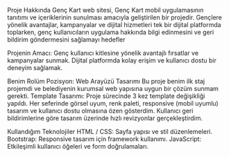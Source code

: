 Proje Hakkında 
Genç Kart web sitesi, Genç Kart mobil uygulamasının tanıtımı ve
içeriklerinin sunulması amacıyla geliştirilen bir projedir. 
Gençlere yönelik avantajlar, kampanyalar ve dijital hizmetleri tek bir
dijital platformda toplarken, genç kullanıcıların uygulama hakkında
bilgi edinmesini ve geri bildirim göndermesini sağlamayı hedefler

Projenin Amacı: 
Genç kullanıcı kitlesine yönelik avantajlı fırsatlar ve kampanyalar
sunmak. 
Dijital platformda kolay erişim ve kullanıcı dostu bir deneyim
sağlamak. 

Benim Rolüm
Pozisyon: Web Arayüzü Tasarımı
Bu proje benim ilk staj projemdi ve belediyenin kurumsal web
yapısına uygun bir çözüm sunmam gerekti. 
Template Tasarımı: Proje sürecinde 3 kez template değişikliği
yapıldı. Her seferinde görsel uyum, renk paleti, responsive (mobil
uyumlu) tasarım ve kullanıcı dostu olmasına özen gösterdim. 
Kullanıcı geri bildirimlerine göre tasarım üzerinde hızlı
revizyonlar gerçekleştirdim.

Kullandığım Teknolojiler
HTML / CSS: Sayfa yapısı ve stil düzenlemeleri.
Bootstrap: Responsive tasarım için framework kullanımı. 
JavaScript: Etkileşimli kullanıcı öğeleri ve form doğrulamaları.
